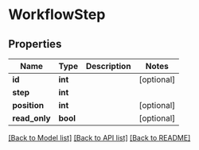 # WorkflowStep

## Properties
Name | Type | Description | Notes
------------ | ------------- | ------------- | -------------
**id** | **int** |  | [optional] 
**step** | **int** |  | 
**position** | **int** |  | [optional] 
**read_only** | **bool** |  | [optional] 

[[Back to Model list]](../README.md#documentation-for-models) [[Back to API list]](../README.md#documentation-for-api-endpoints) [[Back to README]](../README.md)


